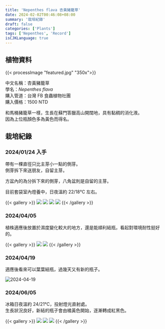 ```yaml
---
title: 'Nepenthes flava 杏黃豬籠草'
date: 2024-02-02T00:46:08+08:00
summary: '栽培紀錄'
draft: false
categories: ['Plants']
tags: ['Nepenthes', 'Record']
isCJKLanguage: true
---
```


## 植物資料

{{< processImage "featured.jpg" "350x">}}

中文名稱：杏黃豬籠草  
學名：*Nepenthes flava*  
購入管道：台灣 FB 食蟲植物社團  
購入價格：1500 NTD  

和馬桶豬籠草一樣，生長在蘇門答臘高山開闊地，具有黏稠的消化液。  
因為上位瓶顏色多為黃色而得名。  

## 栽培紀錄

### 2024/01/24 入手

帶有一棵直徑只比主芽小一點的側芽。  
側芽拆下來送朋友，自留主芽。  

方盆內的為分拆下來的側芽，八角盆則是自留的主芽。  

目前套袋室內燈養中，日夜溫約 22/18℃ 左右。  

{{< gallery >}}
  <img src="./images/2024-01-24(2).jpg" class="grid-w33">
  <img src="./images/2024-01-24(3).jpg" class="grid-w33">
  <img src="./images/2024-01-24(4).jpg" class="grid-w33">
  <img src="./images/2024-01-24(1).jpg" class="grid-w50">
{{< /gallery >}}

### 2024/04/05

植株適應後放置於濕度變化較大的地方，還是能順利結瓶，看起對環境耐性挺好的。  

{{< gallery >}}
  <img src="./images/2024-04-05(1).jpg" class="grid-w40">
  <img src="./images/2024-04-05(2).jpg" class="grid-w60">
{{< /gallery >}}

### 2024/04/19

適應後看來可以葉葉結瓶，過幾天又有新的瓶子。  

![2024-04-19](./images/2024-04-19.jpg)

### 2024/06/05

冰箱日夜溫約 24/21℃，投射燈光直射處。  
生長狀況良好，新結的瓶子會由橘黃色開始，逐漸轉成紅黑色。  

{{< gallery >}}
  <img src="./images/2024-06-05(1).jpg" class="grid-w50">
  <img src="./images/2024-06-05(2).jpg" class="grid-w25">
  <img src="./images/2024-06-05(3).jpg" class="grid-w25">
{{< /gallery >}}
